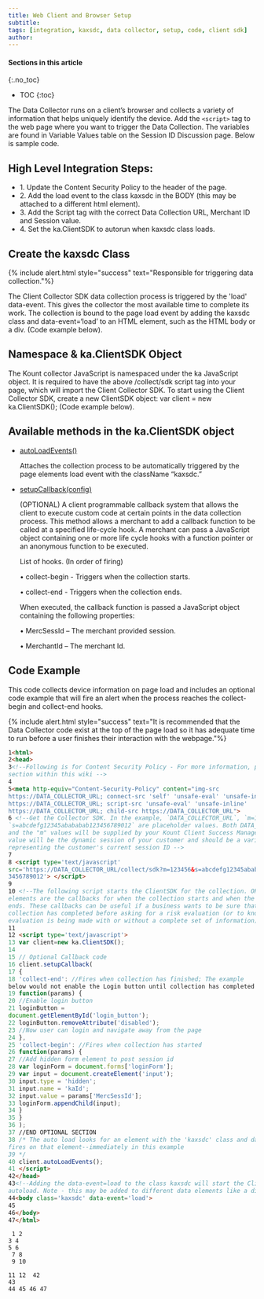 ```yaml
---
title: Web Client and Browser Setup
subtitle: 
tags: [integration, kaxsdc, data collector, setup, code, client sdk]
author:
---
```


#### Sections in this article
{:.no_toc}
* TOC
{:toc}

The Data Collector runs on a client’s browser and collects a variety of information that helps uniquely identify the device. Add the `<script>` tag to the web page where you want to trigger the Data Collection. The variables are found in Variable Values table on the Session ID Discussion page. Below is sample code.

## High Level Integration Steps:

<ul class="uk-list uk-list-divider">
    <li>1. Update the Content Security Policy to the header of the page.</li>
    <li>2. Add the load event to the class kaxsdc in the BODY (this may be attached to a different html
element).</li>
    <li>3. Add the Script tag with the correct Data Collection URL, Merchant ID and Session value.</li>
    <li>4. Set the ka.ClientSDK to autorun when kaxsdc class loads.</li>
</ul>

## Create the kaxsdc Class

{% include alert.html style="success" text="Responsible for triggering data collection."%}

The Client Collector SDK data collection process is triggered by the 'load' data-event. This gives the
collector the most available time to complete its work. The collection is bound to the page load event by
adding the kaxsdc class and data-event=‘load’ to an HTML element, such as the HTML body or a div.
(Code example below).

## Namespace & ka.ClientSDK Object

The Kount collector JavaScript is namespaced under the ka JavaScript object. It is required to have the
above /collect/sdk script tag into your page, which will import the Client Collector SDK. To start using
the Client Collector SDK, create a new ClientSDK object: var client = new ka.ClientSDK(); (Code example
below).

## Available methods in the ka.ClientSDK object

<ul uk-accordion="multiple: true">
    <li class="uk-closed">
        <a class="uk-accordion-title" href="#">autoLoadEvents()</a>
        <div class="uk-accordion-content">
            <p>Attaches the collection process to be automatically triggered by the page
elements load event with the className “kaxsdc.”</p>
        </div>
    </li>
    <li>
        <a class="uk-accordion-title" href="#">setupCallback(config) </a>
        <div class="uk-accordion-content">
            <p>(OPTIONAL) A client programmable callback system that allows the client to
execute custom code at certain points in the data collection process. This
method allows a merchant to add a callback function to be called at a
specified life-cycle hook. A merchant can pass a JavaScript object containing
one or more life cycle hooks with a function pointer or an anonymous
function to be executed.</p>
<p>List of hooks. (In order of firing)</p>
            <p>• collect-begin - Triggers when the collection starts.</p>
            <p>• collect-end - Triggers when the collection ends.</p>
<p>When executed, the callback function is passed a JavaScript object containing
the following properties:</p>
            <p>• MercSessId – The merchant provided session.</p>
            <p>• MerchantId – The merchant Id.</p>
        </div>
    </li>
</ul>

## Code Example

This code collects device information on page load and includes an optional code
example that will fire an alert when the process reaches the collect-begin and collect-end hooks.

{% include alert.html style="success" text="It is recommended that the Data Collector code exist at the top of the page load so it has adequate time to run before a user finishes their interaction with the webpage."%}

```html
1<html>
2<head>
3<!--Following is for Content Security Policy - For more information, please see that
section within this wiki -->
4
5<meta http-equiv="Content-Security-Policy" content="img-src
https://DATA_COLLECTOR_URL; connect-src 'self' 'unsafe-eval' 'unsafe-inline'
https://DATA_COLLECTOR_URL; script-src 'unsafe-eval' 'unsafe-inline'
https://DATA_COLLECTOR_URL; child-src https://DATA_COLLECTOR_URL">
6 <!--Get the Collector SDK. In the example, `DATA_COLLECTOR_URL`, `m=123456` and
`s=abcdefg12345abababab123456789012` are placeholder values. Both DATA_COLLECTOR_URL
and the "m" values will be supplied by your Kount Client Success Manager. The "s"
value will be the dynamic session of your customer and should be a variable
representing the customer's current session ID -->
7
8 <script type='text/javascript'
src='https://DATA_COLLECTOR_URL/collect/sdk?m=123456&s=abcdefg12345abababab12
3456789012'> </script>
9
10 <!--The following script starts the ClientSDK for the collection. OPTIONAL
elements are the callbacks for when the collection starts and when the collection
ends. These callbacks can be useful if a business wants to be sure that the
collection has completed before asking for a risk evaluation (or to know that a risk
evaluation is being made with or without a complete set of information) -->
11
12 <script type='text/javascript'>
13 var client=new ka.ClientSDK();
14
15 // Optional Callback code
16 client.setupCallback(
17 {
18 'collect-end': //Fires when collection has finished; The example
below would not enable the Login button until collection has completed
19 function(params) {
20 //Enable login button
21 loginButton =
document.getElementById('login_button');
22 loginButton.removeAttribute('disabled');
23 //Now user can login and navigate away from the page
24 },
25 'collect-begin': //Fires when collection has started
26 function(params) {
27 //Add hidden form element to post session id
28 var loginForm = document.forms['loginForm'];
29 var input = document.createElement('input');
30 input.type = 'hidden';
31 input.name = 'kaId';
32 input.value = params['MercSessId'];
33 loginForm.appendChild(input);
34 }
35 }
36 );
37 //END OPTIONAL SECTION
38 /* The auto load looks for an element with the 'kaxsdc' class and dataevent equal to a DOM event (load in this case). Data collection begins when that event
fires on that element--immediately in this example
39 */
40 client.autoLoadEvents();
41 </script>
42</head>
43<!--Adding the data-event=load to the class kaxsdc will start the Client in The
autoload. Note - this may be added to different data elements like a div -->
44<body class='kaxsdc' data-event='load'>
45
46</body>
47</html>
```

<code> 1<html>
2<head>
3<!--Following is for Content Security Policy - For more information, please see that
section within this wiki -->
4
5<meta http-equiv="Content-Security-Policy" content="img-src
https://DATA_COLLECTOR_URL; connect-src 'self' 'unsafe-eval' 'unsafe-inline'
https://DATA_COLLECTOR_URL; script-src 'unsafe-eval' 'unsafe-inline'
https://DATA_COLLECTOR_URL; child-src https://DATA_COLLECTOR_URL">
6 <!--Get the Collector SDK. In the example, `DATA_COLLECTOR_URL`, `m=123456` and
`s=abcdefg12345abababab123456789012` are placeholder values. Both DATA_COLLECTOR_URL
and the "m" values will be supplied by your Kount Client Success Manager. The "s"
value will be the dynamic session of your customer and should be a variable
representing the customer's current session ID -->
7
8 <script type='text/javascript'
src='https://DATA_COLLECTOR_URL/collect/sdk?m=123456&s=abcdefg12345abababab12
3456789012'> </script>
9
10 <!--The following script starts the ClientSDK for the collection. OPTIONAL
elements are the callbacks for when the collection starts and when the collection
ends. These callbacks can be useful if a business wants to be sure that the
collection has completed before asking for a risk evaluation (or to know that a risk
evaluation is being made with or without a complete set of information) -->
11
12 <script type='text/javascript'>
13 var client=new ka.ClientSDK();
14
15 // Optional Callback code
16 client.setupCallback(
17 {
18 'collect-end': //Fires when collection has finished; The example
below would not enable the Login button until collection has completed
19 function(params) {
20 //Enable login button
21 loginButton =
document.getElementById('login_button');
22 loginButton.removeAttribute('disabled');
23 //Now user can login and navigate away from the page
24 },
25 'collect-begin': //Fires when collection has started
26 function(params) {
27 //Add hidden form element to post session id
28 var loginForm = document.forms['loginForm'];
29 var input = document.createElement('input');
30 input.type = 'hidden';
31 input.name = 'kaId';
32 input.value = params['MercSessId'];
33 loginForm.appendChild(input);
34 }
35 }
36 );
37 //END OPTIONAL SECTION
38 /* The auto load looks for an element with the 'kaxsdc' class and dataevent equal to a DOM event (load in this case). Data collection begins when that event
fires on that element--immediately in this example
39 */
40 client.autoLoadEvents();
41 </script>
42</head>
43<!--Adding the data-event=load to the class kaxsdc will start the Client in The
autoload. Note - this may be added to different data elements like a div -->
44<body class='kaxsdc' data-event='load'>
45
46</body>
47</html>
